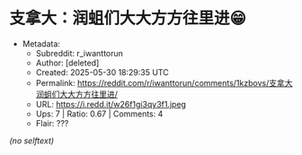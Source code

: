 # 支拿大：润蛆们大大方方往里进😁

- Metadata:
  - Subreddit: r_iwanttorun
  - Author: [deleted]
  - Created: 2025-05-30 18:29:35 UTC
  - Permalink: https://reddit.com/r/iwanttorun/comments/1kzbovs/支拿大润蛆们大大方方往里进/
  - URL: https://i.redd.it/w26f1gi3qy3f1.jpeg
  - Ups: 7 | Ratio: 0.67 | Comments: 4
  - Flair: ???

_(no selftext)_
